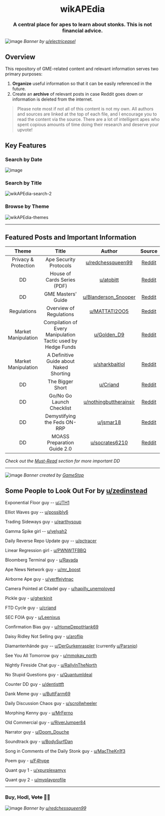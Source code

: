 <h1 align="center"> wikAPEdia </h1>

<h3 align="center">
    A central place for apes to learn about stonks. This is not financial advice.
</h3>

![image](https://user-images.githubusercontent.com/82035192/123546870-7b2cd280-d72c-11eb-8ccc-9915a2f974a3.png)
_Banner by [u/electriceasel](https://www.reddit.com/user/electriceasel/)_



## Overview 
This repository of GME-related content and relevant information serves two primary purposes:
1. **Organize** useful information so that it can be easily referenced in the future. 
2. Create an **archive** of relevant posts in case Reddit goes down or information is deleted from the internet. 

> Please note most if not all of this content is not my own. All authors and sources are linked at the top of each file, and I encourage you to read the content via the source. There are a lot of intelligent apes who spent copious amounts of time doing their research and deserve your upvote!

## Key Features
### Search by Date 
![image](https://user-images.githubusercontent.com/82035192/122644367-d7677500-d0e2-11eb-9cd7-a1443b36a33b.png) 

### Search by Title
![wikAPEdia-search-2](https://user-images.githubusercontent.com/82035192/122644436-1e556a80-d0e3-11eb-9cbe-0ecfacc14b09.png)

### Browse by Theme
![wikAPEdia-themes](https://user-images.githubusercontent.com/82035192/122644608-06321b00-d0e4-11eb-80b6-2a90a7019d64.png)

---

## Featured Posts and Important Information
| Theme | Title      |  Author  | Source |
| :-------------: | :-------------: |:-------------:| :-------------:|
| Privacy & Protection | Ape Security Protocols |  [u/redchessqueen99](https://www.reddit.com/user/redchessqueen99/) | [Reddit](https://www.reddit.com/r/Superstonk/comments/nsgv3d/ape_security_protocols/) |
| DD | House of Cards Series (PDF) | [u/atobitt](https://www.reddit.com/user/atobitt/) | [Reddit](https://www.reddit.com/r/Superstonk/comments/nm83eb/a_house_of_cards_parts_i_ii_iii_in_pdf/) |
| DD | GME Masters' Guide | [u/Blanderson_Snooper](https://www.reddit.com/user/Blanderson_Snooper/) | [Reddit](https://www.reddit.com/r/Superstonk/comments/njwv6n/the_gme_masters_guide_a_dd_campaign_for_apes/) |
| Regulations | Overview of Regulations | [u/MATTATI2OO5](https://www.reddit.com/user/MATTATI2OO5/) | [Reddit](https://www.reddit.com/r/Superstonk/comments/nkn84o/great_breakdownoverview_of_new_rules/) |
| Market Manipulation | Compilation of Every Manipulation Tactic used by Hedge Funds | [u/Golden_D9](https://www.reddit.com/user/Golden_D9/) | [Reddit](https://www.reddit.com/r/Superstonk/comments/n8mizw/here_is_a_complete_compilation_documenting_the/) |
| Market Manipulation | A Definitive Guide about Naked Shorting | [u/sharkbaitlol](https://www.reddit.com/user/sharkbaitlol/) | [Reddit](https://www.reddit.com/r/Superstonk/comments/nt0ojl/everything_superstonk_knows_about_naked_shorting/) |
| DD | The Bigger Short | [u/Criand](https://www.reddit.com/user/Criand/) | [Reddit](https://www.reddit.com/r/Superstonk/comments/o0scoy/the_bigger_short_how_2008_is_repeating_at_a_much/) |
| DD | Go/No Go Launch Checklist | [u/nothingbuttherainsir](https://www.reddit.com/user/nothingbuttherainsir/) | [Reddit](https://www.reddit.com/r/Superstonk/comments/nhh0f1/update_go_nogo_for_launch_the_checklist_keeping/) |
| DD | Demystifying the Feds ON-RRP | [u/jsmar18](https://www.reddit.com/user/jsmar18/) | [Reddit](https://www.reddit.com/r/Superstonk/comments/oaw2ls/demystify_the_feds_onrrp_operations_why_do_we/) |
| DD | MOASS Preparation Guide 2.0 | [u/socrates6210](https://www.reddit.com/user/socrates6210/) | [Reddit](https://www.reddit.com/r/Superstonk/comments/oakqvt/the_moass_preparation_guide_20/) |

_Check out the [Must-Read](https://github.com/verymeticulous/wikAPEdia/tree/main/Must-Read) section for more important DD_

---

![image](https://user-images.githubusercontent.com/82035192/124322077-d3107280-db4c-11eb-84c1-6534161b4db7.png)
*Banner created by [GameStop](https://twitter.com/GameStop?ref_src=twsrc%5Egoogle%7Ctwcamp%5Eserp%7Ctwgr%5Eauthor)*

## Some People to Look Out For by [u/zedinstead](https://www.reddit.com/u/zedinstead/)

Exponential Floor guy -- [u/JTH1](https://www.reddit.com/u/JTH1/)

Elliot Waves guy -- [u/possibly6](https://www.reddit.com/u/possibly6/)

Trading Sideways guy - [u/earthysoup](https://www.reddit.com/u/earthysoup/)

Gamma Spike girl -- [u/yelyah2](https://www.reddit.com/u/yelyah2/)

Daily Reverse Repo Update guy -- [u/pctracer](https://www.reddit.com/u/pctracer/)

Linear Regression girl - [u/PWNWTFBBQ](https://www.reddit.com/u/PWNWTFBBQ/)

Bloomberg Terminal guy - [u/Ravada](https://www.reddit.com/u/Ravada/)

Ape News Network guy - [u/mr_boost](https://www.reddit.com/u/mr_boost/)

Airborne Ape guy - [u/yerffejytnac](https://www.reddit.com/u/yerffejytnac/)

Camera Pointed at Citadel guy - [u/hapilly_unemployed](https://www.reddit.com/u/hapilly_unemployed/)

Pickle guy - [u/gherkinit](https://www.reddit.com/u/gherkinit/)

FTD Cycle guy - [u/criand](https://www.reddit.com/u/criand/)

SEC FOIA guy - [u/Leenixus](https://www.reddit.com/u/Leenixus/)

Confirmation Bias guy - [u/HomeDepotHank69](https://www.reddit.com/u/HomeDepotHank69/)

Daisy Ridley Not Selling guy - [u/aroflip](https://www.reddit.com/u/aroflip/)

Diamantenhände guy -- [u/DerGurkenraspler](https://www.reddit.com/u/DerGurkenraspler/) (currently [u/Parsnip](https://www.reddit.com/u/Parsnip/))

See You All Tomorrow guy - [u/mmokay_north](https://www.reddit.com/u/mmokay_north/)

Nightly Fireside Chat guy - [u/RallyInTheNorth](https://www.reddit.com/u/RallyInTheNorth/)

No Stupid Questions guy - [u/QuantumIdeal](https://www.reddit.com/u/QuantumIdeal/)

Counter DD guy - [u/dentisttft](https://www.reddit.com/u/dentisttft/)

Dank Meme guy - [u/ButtFarm69](https://www.reddit.com/u/ButtFarm69/)

Daily Discussion Chaos guy - [u/scrollwheeler](https://www.reddit.com/u/scrollwheeler/)

Morphing Kenny guy - [u/MrFerno](https://www.reddit.com/u/MrFerno/)

Old Commercial guy - [u/RiverJumper84](https://www.reddit.com/u/RiverJumper84/)

Narrator guy - [u/Doom_Douche](https://www.reddit.com/u/Doom_Douche/)

Soundtrack guy - [u/BodySurfDan](https://www.reddit.com/u/BodySurfDan/)

Song in Comments of the Daily Stonk guy - [u/MacTheKn1f3](https://www.reddit.com/u/MacTheKn1f3/)

Poem guy - [u/F4hype](https://www.reddit.com/u/F4hype/)

Quant guy 1 - [u/xpurplexamyx](https://www.reddit.com/u/xpurplexamyx/)

Quant guy 2 - [u/myplayprofile](https://www.reddit.com/u/myplayprofile/)

---
### Buy, Hodl, ~~Vote~~ 💎🙌

![image](https://user-images.githubusercontent.com/82035192/122643702-5c508f80-d0df-11eb-80a8-c1d5eadc56f8.png)
_Banner by [u/redchessqueen99](https://www.reddit.com/user/redchessqueen99/)_

